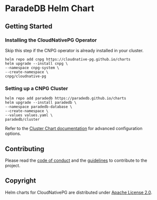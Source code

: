 # ParadeDB Helm Chart

Getting Started
---------------

### Installing the CloudNativePG Operator
Skip this step if the CNPG operator is already installed in your cluster.

```console
helm repo add cnpg https://cloudnative-pg.github.io/charts
helm upgrade --install cnpg \
--namespace cnpg-system \
--create-namespace \
cnpg/cloudnative-pg
```

### Setting up a CNPG Cluster

```console
helm repo add paradedb https://paradedb.github.io/charts
helm upgrade --install paradedb \
--namespace paradedb-database \
--create-namespace \
--values values.yaml \
paradedb/cluster
```

Refer to the [Cluster Chart documentation](charts/cluster/README.md) for advanced configuration options.

## Contributing

Please read the [code of conduct](CODE-OF-CONDUCT.md) and the
[guidelines](CONTRIBUTING.md) to contribute to the project.

## Copyright

Helm charts for CloudNativePG are distributed under [Apache License 2.0](LICENSE).

[stackoverflow]: https://stackoverflow.com/questions/tagged/cloudnative-pg
[license]: https://github.com/cloudnative-pg/charts?tab=Apache-2.0-1-ov-file
